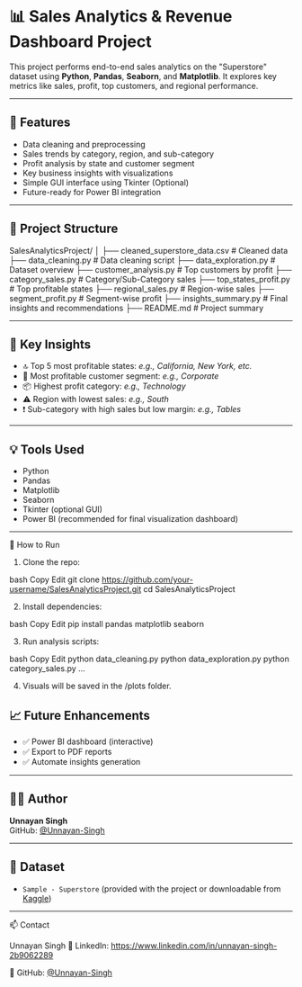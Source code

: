 # 📊 Sales Analytics & Revenue Dashboard Project

This project performs end-to-end sales analytics on the "Superstore" dataset using **Python**, **Pandas**, **Seaborn**, and **Matplotlib**. It explores key metrics like sales, profit, top customers, and regional performance.

---

## 🚀 Features

- Data cleaning and preprocessing
- Sales trends by category, region, and sub-category
- Profit analysis by state and customer segment
- Key business insights with visualizations
- Simple GUI interface using Tkinter (Optional)
- Future-ready for Power BI integration

---

## 📁 Project Structure

SalesAnalyticsProject/
│
├── cleaned_superstore_data.csv # Cleaned data
├── data_cleaning.py # Data cleaning script
├── data_exploration.py # Dataset overview
├── customer_analysis.py # Top customers by profit
├── category_sales.py # Category/Sub-Category sales
├── top_states_profit.py # Top profitable states
├── regional_sales.py # Region-wise sales
├── segment_profit.py # Segment-wise profit
├── insights_summary.py # Final insights and    recommendations
├── README.md # Project summary


---

## 📌 Key Insights

- 🔝 Top 5 most profitable states: _e.g., California, New York, etc._
- 💼 Most profitable customer segment: _e.g., Corporate_
- 📦 Highest profit category: _e.g., Technology_
- ⚠️ Region with lowest sales: _e.g., South_
- ❗ Sub-category with high sales but low margin: _e.g., Tables_

---

## 💡 Tools Used

- Python
- Pandas
- Matplotlib
- Seaborn
- Tkinter (optional GUI)
- Power BI (recommended for final visualization dashboard)

---

🚀 How to Run
1. Clone the repo:

bash
Copy
Edit
git clone https://github.com/your-username/SalesAnalyticsProject.git
cd SalesAnalyticsProject

2. Install dependencies:

bash
Copy
Edit
pip install pandas matplotlib seaborn

3. Run analysis scripts:

bash
Copy
Edit
python data_cleaning.py
python data_exploration.py
python category_sales.py
...

4. Visuals will be saved in the /plots folder.


## 📈 Future Enhancements

- ✅ Power BI dashboard (interactive)
- ✅ Export to PDF reports
- ✅ Automate insights generation

---

## 🙋‍♂️ Author

**Unnayan Singh**  
GitHub: [@Unnayan-Singh](https://github.com/Unnayan-Singh)

---

## 📂 Dataset

- `Sample - Superstore` (provided with the project or downloadable from [Kaggle](https://www.kaggle.com/datasets/vivek468/superstore-dataset-final))

---
📫 Contact

Unnayan Singh
🔗 LinkedIn: https://www.linkedin.com/in/unnayan-singh-2b9062289

🐙 GitHub: [@Unnayan-Singh](https://github.com/Unnayan-Singh)

